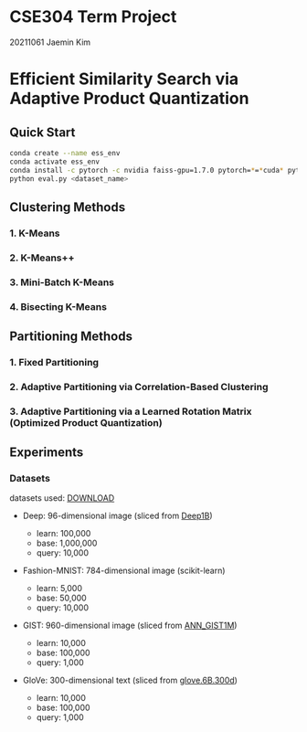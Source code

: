 # CSE304 Term Project
20211061 Jaemin Kim

# Efficient Similarity Search via Adaptive Product Quantization

## Quick Start
```bash
conda create --name ess_env
conda activate ess_env
conda install -c pytorch -c nvidia faiss-gpu=1.7.0 pytorch=*=*cuda* pytorch-cuda=11 numpy psutil scikit-learn
python eval.py <dataset_name>
```

## Clustering Methods
### 1. K-Means
### 2. K-Means++
### 3. Mini-Batch K-Means
### 4. Bisecting K-Means

## Partitioning Methods
### 1. Fixed Partitioning
### 2. Adaptive Partitioning via Correlation-Based Clustering
### 3. Adaptive Partitioning via a Learned Rotation Matrix (Optimized Product Quantization)

## Experiments
### Datasets
datasets used: [DOWNLOAD](https://unistackr0-my.sharepoint.com/:u:/g/personal/jm611_unist_ac_kr/ES1UA4V2i45Fmqu-_1BkFW0BhkaE7JAkA9Cha2G5w3G1Ag?e=EKfurg)

- Deep: 96-dimensional image (sliced from [Deep1B](https://github.com/arbabenko/GNOIMI/blob/master/downloadDeep1B.py))
    - learn: 100,000
    - base: 1,000,000
    - query: 10,000

- Fashion-MNIST: 784-dimensional image (scikit-learn)
    - learn: 5,000
    - base: 50,000
    - query: 10,000

- GIST: 960-dimensional image (sliced from [ANN_GIST1M](http://corpus-texmex.irisa.fr/))
    - learn: 10,000
    - base: 100,000
    - query: 1,000

- GloVe: 300-dimensional text (sliced from [glove.6B.300d](https://nlp.stanford.edu/projects/glove/))
    - learn: 10,000
    - base: 100,000
    - query: 1,000

<!-- - SIFT: 128-dimensional ([ANN_SIFT1M](http://corpus-texmex.irisa.fr/))
    - learn: 100,000
    - base: 1,000,000
    - query: 10,000 -->